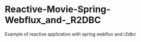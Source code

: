 # Reactive-Movie-Spring-Webflux_and-_R2DBC
Example of reactive application with spring webflux and r2dbc
